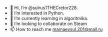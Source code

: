 - 👋 Hi, I’m @sulrus1THECretor228.
- 👀 I’m interested in Python.
- 🌱 I’m currently learning in algoritmika.
- 💞️ I’m looking to collaborate on Steam
- 📫 How to reach me mamaevsul.201@mail.ru

<!---
sulrus1THECretor228/sulrus1THECretor228 is a ✨ special ✨ repository because its `README.md` (this file) appears on your GitHub profile.
You can click the Preview link to take a look at your changes.
--->
